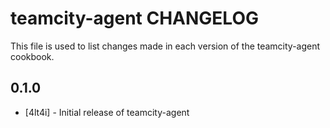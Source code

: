 teamcity-agent CHANGELOG
========================

This file is used to list changes made in each version of the teamcity-agent cookbook.

0.1.0
-----
- [4lt4i] - Initial release of teamcity-agent
